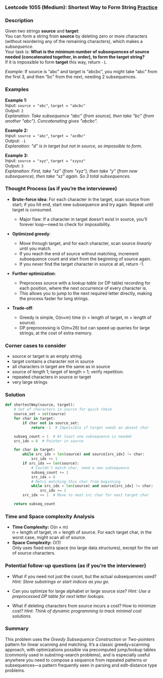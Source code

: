 ### Leetcode 1055 (Medium): Shortest Way to Form String [Practice](https://leetcode.com/problems/shortest-way-to-form-string)

### Description  
Given two strings **source** and **target**:  
You can form a string from **source** by deleting zero or more characters (without reordering any of the remaining characters), which makes a *subsequence*.  
Your task is: **What is the minimum number of subsequences of source needed (concatenated together, in order), to form the target string?**  
If it is impossible to form **target** this way, return `-1`.

*Example*: If source is “abc” and target is “abcbc”, you might take “abc” from the first 3, and then “bc” from the next, needing 2 subsequences.

### Examples  

**Example 1:**  
Input: `source = "abc"`, `target = "abcbc"`  
Output: `2`  
*Explanation: Take subsequence "abc" (from source), then take "bc" (from another "abc"). Concatenating gives "abcbc".*

**Example 2:**  
Input: `source = "abc"`, `target = "acdbc"`  
Output: `-1`  
*Explanation: "d" is in target but not in source, so impossible to form.*

**Example 3:**  
Input: `source = "xyz"`, `target = "xzyxz"`  
Output: `3`  
*Explanation: First, take "xz" (from "xyz"), then take "y" (from new subsequence), then take "xz" again. So 3 total subsequences.*

### Thought Process (as if you’re the interviewee)

- **Brute-force idea**: For each character in the target, scan source from start; if you hit end, start new subsequence and try again. Repeat until target is consumed.
  - Major flaw: If a character in target doesn’t exist in source, you'll forever loop—need to check for impossibility.

- **Optimized greedy**:  
  - Move through target, and for each character, scan source *linearly* until you match.
  - If you reach the end of source without matching, increment subsequence count and start from the beginning of source again.
  - If you *never* find the target character in source at all, return -1.

- **Further optimization**:  
  - Preprocess source with a *lookup table* (or DP table) recording for each position, where the next occurrence of every character is.  
  - This allows you to jump to the next required letter directly, making the process faster for long strings.

- **Trade-off**:  
  - Greedy is simple, O(n×m) time (n = length of target, m = length of source).  
  - DP preprocessing is O(m×26) but can speed up queries for large strings, at the cost of extra memory.

### Corner cases to consider  
- source or target is an empty string
- target contains a character not in source
- all characters in target are the same as in source
- source of length 1; target of length > 1; verify repetition.
- repeated characters in source or target
- very large strings

### Solution

```python
def shortestWay(source, target):
    # Set of characters in source for quick check
    source_set = set(source)
    for char in target:
        if char not in source_set:
            return -1  # Impossible if target needs an absent char

    subseq_count = 1  # At least one subsequence is needed
    src_idx = 0  # Pointer in source

    for char in target:
        while src_idx < len(source) and source[src_idx] != char:
            src_idx += 1
        if src_idx == len(source):
            # Couldn't match char, need a new subsequence
            subseq_count += 1
            src_idx = 0
            # Retry matching this char from beginning
            while src_idx < len(source) and source[src_idx] != char:
                src_idx += 1
        src_idx += 1  # Move to next src char for next target char

    return subseq_count
```

### Time and Space complexity Analysis  

- **Time Complexity:** O(n × m)  
  n = length of target, m = length of source. For each target char, in the worst case, might scan all of source.
- **Space Complexity:** O(1)  
  Only uses fixed extra space (no large data structures), except for the set of source characters.

### Potential follow-up questions (as if you’re the interviewer)  

- What if you need not just the count, but the actual subsequences used?
  *Hint: Store substrings or start indices as you go.*

- Can you optimize for large alphabet or large source size?
  *Hint: Use a preprocessed DP table for next letter lookups.*

- What if deleting characters from source incurs a cost? How to minimize cost?
  *Hint: Think of dynamic programming to track minimal cost solutions.*

### Summary
This problem uses the *Greedy Subsequence Construction* or *Two-pointers* pattern for linear scanning and matching. It’s a classic greedy+scanning approach, with optimizations possible via precomputed jump/lookup tables (commonly used in substring-search problems), and is especially useful anywhere you need to compose a sequence from repeated patterns or subsequences—a pattern frequently seen in parsing and edit-distance type problems.